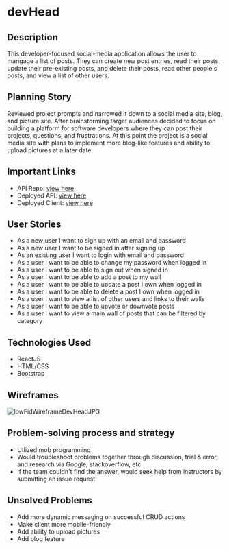 # devHead

## Description
This developer-focused social-media application allows the user to mangage a list of posts. They can create new post entries, read their posts, update their pre-existing posts, and delete their posts, read other people's posts, and view a list of other users.

## Planning Story
Reviewed project prompts and narrowed it down to a social media site, blog, and picture site. After brainstorming target audiences decided to focus on building a platform for software developers where they can post their projects, questions, and frustrations. At this point the project is a social media site with plans to implement more blog-like features and ability to upload pictures at a later date.

## Important Links
- API Repo: [view here](https://github.com/H3DRA/devhead-api)
- Deployed API: [view here](https://ancient-wildwood-16167.herokuapp.com)
- Deployed Client: [view here](https://h3dra.github.io/devhead-client/#/)

## User Stories

- As a new user I want to sign up with an email and password
- As a new user I want to be signed in after signing up
- As an existing user I want to login with email and password
- As a user I want to be able to change my password when logged in
- As a user I want to be able to sign out when signed in
- As a user I want to be able to add a post to my wall
- As a user I want to be able to update a post I own when logged in
- As a user I want to be able to delete a post I own when logged in
- As a user I want to view a list of other users and links to their walls
- As a user I want to be able to upvote or downvote posts
- As a user I want to view a main wall of posts that can be filtered by category

## Technologies Used
- ReactJS
- HTML/CSS
- Bootstrap

## Wireframes

![lowFidWireframeDevHeadJPG](https://media.git.generalassemb.ly/user/35033/files/d6eace80-b173-11eb-9cc3-f7ff0b001bb4)

## Problem-solving process and strategy
- Utlized mob programming
- Would troubleshoot problems together through discussion, trial & error, and research via Google, stackoverflow, etc.
- If the team couldn't find the answer, would seek help from instructors by submitting an issue request

## Unsolved Problems
- Add more dynamic messaging on successful CRUD actions
- Make client more mobile-friendly
- Add ability to upload pictures
- Add blog feature
